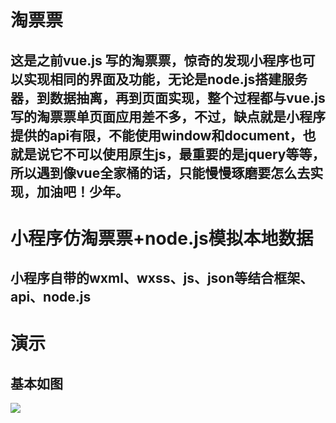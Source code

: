 # 淘票票


## 这是之前vue.js 写的淘票票，惊奇的发现小程序也可以实现相同的界面及功能，无论是node.js搭建服务器，到数据抽离，再到页面实现，整个过程都与vue.js 写的淘票票单页面应用差不多，不过，缺点就是小程序提供的api有限，不能使用window和document，也就是说它不可以使用原生js，最重要的是jquery等等，所以遇到像vue全家桶的话，只能慢慢琢磨要怎么去实现，加油吧！少年。

# 小程序仿淘票票+node.js模拟本地数据
## 小程序自带的wxml、wxss、js、json等结合框架、api、node.js

# 演示
## 基本如图

![](https://github.com/guodongxiaren/ImageCache/raw/master/Logo/foryou.gif)  
